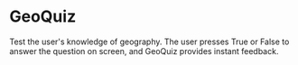 # GeoQuiz
Test the user's knowledge of geography. The user presses True or False to answer the question on screen, and GeoQuiz provides instant feedback.
